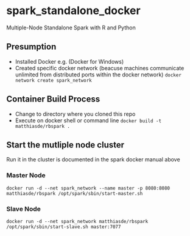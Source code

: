 # spark_standalone_docker
Multiple-Node Standalone Spark with R and Python

## Presumption
* Installed Docker e.g. (Docker for Windows)
* Created specific docker network (beacuse machines communicate unlimited from distributed ports within the docker network)
```docker network create spark_network```

## Container Build Process
* Change to  directory where you cloned this repo
* Execute on docker shell or command line ```docker build -t matthiasde/rbspark .```

## Start the mutliple node cluster
Run it in the cluster is documented in the spark docker manual above

### Master Node
```
docker run -d --net spark_network --name master -p 8080:8080 matthiasde/rbspark /opt/spark/sbin/start-master.sh
```

### Slave Node
```
docker run -d --net spark_network matthiasde/rbspark /opt/spark/sbin/start-slave.sh master:7077
```
